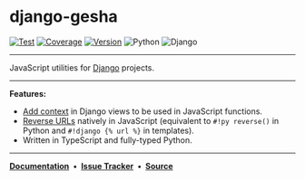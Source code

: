 # django-gesha

[![Test](https://github.com/ely-as/django-gesha/actions/workflows/test.yml/badge.svg?branch=main)](https://github.com/ely-as/django-gesha/actions/workflows/test.yml)
[![Coverage](https://cov.ely.as/github/ely-as/django-gesha/main/badge.svg)](https://cov.ely.as/github/ely-as/django-gesha/main/latest/)
[![Version](https://img.shields.io/pypi/v/django-gesha)](https://pypi.org/project/django-gesha/)
![Python](https://img.shields.io/pypi/pyversions/django-gesha)
![Django](https://img.shields.io/pypi/djversions/django-gesha)

---

JavaScript utilities for [Django](https://www.djangoproject.com/) projects.

---

**Features:**

  - [Add context](user_guide/#add-context) in Django views to be used in JavaScript
    functions.
  - [Reverse URLs](user_guide/#reverse-urls) natively in JavaScript (equivalent to
    `#!py reverse()` in Python and
    <span style="white-space:nowrap;">`#!django {% url %}`</span> in templates).
  - Written in TypeScript and fully-typed Python.

---

[**Documentation**](https://django-gesha.readthedocs.io/en/latest/)
**&nbsp;•&nbsp;**
[**Issue Tracker**](https://github.com/ely-as/django-gesha/issues)
**&nbsp;•&nbsp;**
[**Source**](https://github.com/ely-as/django-gesha)
